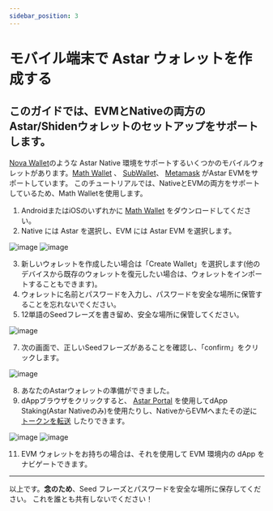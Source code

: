 ```yaml
---
sidebar_position: 3
---
```


# モバイル端末で Astar ウォレットを作成する

**このガイドでは、EVMとNativeの両方のAstar/Shidenウォレットのセットアップをサポートします。**
---

[Nova Wallet](https://novawallet.io/)のような Astar Native 環境をサポートするいくつかのモバイルウォレットがあります。[Math Wallet](https://mathwallet.org/en-us/) 、 [SubWallet](https://subwallet.app/)、 [Metamask](https://metamask.io/download/) がAstar EVMをサポートしています。 このチュートリアルでは、NativeとEVMの両方をサポートしているため、Math Walletを使用します。

1. AndroidまたはiOSのいずれかに [Math Wallet](https://mathwallet.org/en-us/) をダウンロードしてください。
2. Native には Astar を選択し、EVM には Astar EVM を選択します。

![image](https://user-images.githubusercontent.com/37278708/199638326-b2dc20cf-1446-40f9-9b7a-152ee5f35da7.png) ![image](https://user-images.githubusercontent.com/37278708/199638421-d27fa62b-72b0-485f-a654-f949bf128f89.png)

3. 新しいウォレットを作成したい場合は「Create Wallet」を選択します(他のデバイスから既存のウォレットを復元したい場合は、ウォレットをインポートすることもできます)。
4. ウォレットに名前とパスワードを入力し、パスワードを安全な場所に保管することを忘れないでください。
5. 12単語のSeedフレーズを書き留め、安全な場所に保管してください。

![image](https://user-images.githubusercontent.com/37278708/199640362-e22c2328-0d5a-472a-acbf-c5b357c23339.png)


7. 次の画面で、正しいSeedフレーズがあることを確認し、「confirm」をクリックします。

![image](https://user-images.githubusercontent.com/37278708/199640403-1b8091b6-9e65-4aef-920c-751698682c55.png)


8. あなたのAstarウォレットの準備ができました。
9. dAppブラウザをクリックすると、 [Astar Portal](https://portal.astar.network/) を使用してdApp Staking(Astar Nativeのみ)を使用たりし、NativeからEVMへまたその逆に [トークンを転送](https://docs.astar.network/docs/user-guides/transfer-tokens) したりできます。

![image](https://user-images.githubusercontent.com/37278708/199640641-81e1ed72-1357-490f-b9c6-ccab0d6f3cd8.png) ![image](https://user-images.githubusercontent.com/37278708/199640688-eb338b50-8581-4e85-8402-4808aea05739.png)

11. EVM ウォレットをお持ちの場合は、それを使用して EVM 環境内の dApp をナビゲートできます。

---

以上です。**念のため**、Seed フレーズとパスワードを安全な場所に保存してください。 これを誰とも共有しないでください！
